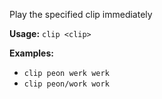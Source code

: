 Play the specified clip immediately

**Usage:** `clip <clip>`

**Examples:**
- `clip peon werk werk`
- `clip peon/work work`
